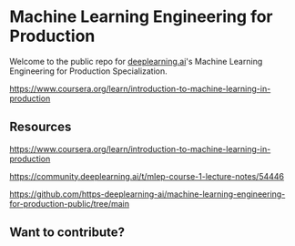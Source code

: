 # Machine Learning Engineering for Production

Welcome to the public repo for [deeplearning.ai](https://www.deeplearning.ai/)'s Machine Learning Engineering for Production Specialization.

<https://www.coursera.org/learn/introduction-to-machine-learning-in-production>

## Resources

<https://www.coursera.org/learn/introduction-to-machine-learning-in-production>

<https://community.deeplearning.ai/t/mlep-course-1-lecture-notes/54446>

<https://github.com/https-deeplearning-ai/machine-learning-engineering-for-production-public/tree/main>



## Want to contribute?

